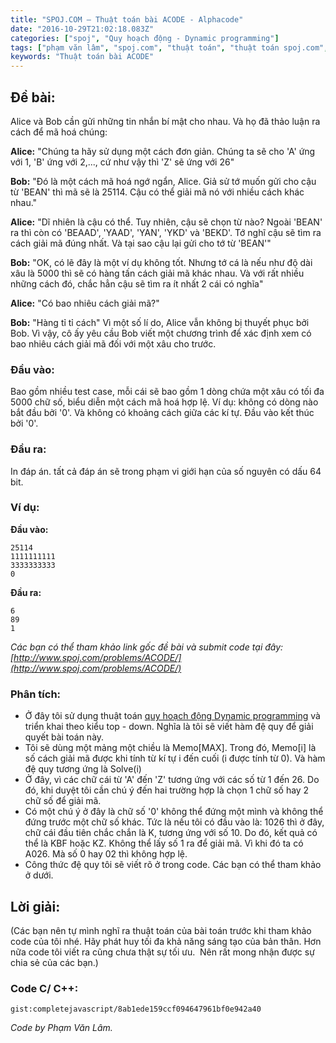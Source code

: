 ```yaml
---
title: "SPOJ.COM – Thuật toán bài ACODE - Alphacode"
date: "2016-10-29T21:02:18.083Z"
categories: ["spoj", "Quy hoạch động - Dynamic programming"]
tags: ["phạm văn lâm", "spoj.com", "thuật toán", "thuật toán spoj.com", "quy hoạch động dynamic programming"]
keywords: "Thuật toán bài ACODE"
---
```


## Đề bài:

Alice và Bob cần gửi những tin nhắn bí mật cho nhau. Và họ đã thảo luận ra cách để mã hoá chúng: 

**Alice:** "Chúng ta hãy sử dụng một cách đơn giản. Chúng ta sẽ cho 'A' ứng với 1, 'B' ứng với 2,..., cứ như vậy thì 'Z' sẽ ứng với 26" 

**Bob:** "Đó là một cách mã hoá ngớ ngẩn, Alice. Giả sử tớ muốn gửi cho cậu từ 'BEAN' thì mã sẽ là 25114\. Cậu có thể giải mã nó với nhiều cách khác nhau." 

**Alice:** "Dĩ nhiên là cậu có thể. Tuy nhiên, cậu sẽ chọn từ nào? Ngoài 'BEAN' ra thì còn có 'BEAAD', 'YAAD', 'YAN', 'YKD' và 'BEKD'. Tớ nghĩ cậu sẽ tìm ra cách giải mã đúng nhất. Và tại sao cậu lại gửi cho tớ từ 'BEAN'" 

**Bob:** "OK, có lẽ đây là một ví dụ không tốt. Nhưng tớ cá là nếu như độ dài xâu là 5000 thì sẽ có hàng tấn cách giải mã khác nhau. Và với rất nhiều những cách đó, chắc hẳn cậu sẽ tìm ra ít nhất 2 cái có nghĩa" 

**Alice:** "Có bao nhiêu cách giải mã?" 

**Bob:** "Hàng tỉ tỉ cách" Vì một số lí do, Alice vẫn không bị thuyết phục bởi Bob. Vì vậy, cô ấy yêu cầu Bob viết một chương trình để xác định xem có bao nhiêu cách giải mã đối với một xâu cho trước.

### Đầu vào:

Bao gồm nhiều test case, mỗi cái sẽ bao gồm 1 dòng chứa một xâu có tối đa 5000 chữ số, biểu diễn một cách mã hoá hợp lệ. Ví dụ: không có dòng nào bắt đầu bởi '0'. Và không có khoảng cách giữa các kí tự. Đầu vào kết thúc bởi '0'.

### Đầu ra:

In đáp án. tất cả đáp án sẽ trong phạm vi giới hạn của số nguyên có dấu 64 bit.

### Ví dụ:

**Đầu vào:**

```
25114
1111111111
3333333333
0
```

**Đầu ra:**

```
6
89
1
```

_Các bạn có thể tham khảo link gốc đề bài và submit code tại đây: [http://www.spoj.com/problems/ACODE/](http://www.spoj.com/problems/ACODE/)_

### **Phân tích:**

  * Ở đây tôi sử dụng thuật toán [quy hoạch động Dynamic programming](/category/quy-hoach-dong-dynamic-programming/) và triển khai theo kiểu top - down. Nghĩa là tôi sẽ viết hàm đệ quy để giải quyết bài toán này. 
  * Tôi sẽ dùng một mảng một chiều là Memo[MAX]. Trong đó, Memo[i] là số cách giải mã được khi tính từ kí tự i đến cuối (i được tính từ 0). Và hàm đệ quy tương ứng là Solve(i) 
  * Ở đây, vì các chữ cái từ 'A' đến 'Z' tương ứng với các số từ 1 đến 26\. Do đó, khi duyệt tôi cần chú ý đến hai trường hợp là chọn 1 chữ số hay 2 chữ số để giải mã. 
  * Có một chú ý ở đây là chữ số '0' không thể đứng một mình và không thể đứng trước một chữ số khác. Tức là nếu tôi có đầu vào là: 1026 thì ở đây, chữ cái đầu tiên chắc chắn là K, tương ứng với số 10\. Do đó, kết quả có thể là KBF hoặc KZ. Không thể lấy số 1 ra để giải mã. Vì khi đó ta có A026\. Mà số 0 hay 02 thì không hợp lệ. 
  * Công thức đệ quy tôi sẽ viết rõ ở trong code. Các bạn có thể tham khảo ở dưới.

## **Lời giải:**

(Các bạn nên tự mình nghĩ ra thuật toán của bài toán trước khi tham khảo code của tôi nhé. Hãy phát huy tối đa khả năng sáng tạo của bản thân. Hơn nữa code tôi viết ra cũng chưa thật sự tối ưu.  Nên rất mong nhận được sự chia sẻ của các bạn.)

### **Code C/ C++:**

`gist:completejavascript/8ab1ede159ccf094647961bf0e942a40`

_Code by Phạm Văn Lâm._